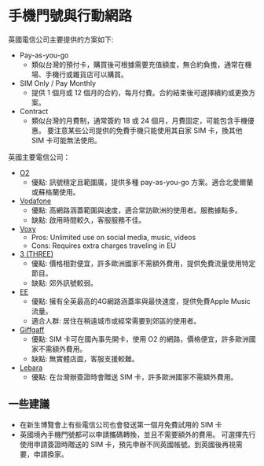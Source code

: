 # 手機門號與行動網路


英國電信公司主要提供的方案如下:
* Pay-as-you-go
   * 類似台灣的預付卡，購買後可根據需要充值額度，無合約負擔，通常在機場、手機行或雜貨店可以購買。
* SIM Only / Pay Monthly
   * 提供 1 個月或 12 個月的合約，每月付費。合約結束後可選擇續約或更換方案。
* Contract
   * 類似台灣的月費制，通常簽約 18 或 24 個月，月費固定，可能包含手機優惠。
   要注意某些公司提供的免費手機只能使用其自家 SIM 卡，換其他 SIM 卡可能無法使用。

英國主要電信公司：

* [O2](https://www.o2.co.uk)
   * 優點: 訊號穩定且範圍廣，提供多種 pay-as-you-go 方案。適合北愛爾蘭或蘇格蘭使用。
* [Vodafone](https://www.vodafone.co.uk)
   * 優點: 高網路涵蓋範圍與速度，適合常訪歐洲的使用者。服務據點多。
   * 缺點: 啟用時間較久，客服服務不佳。
* [Voxy](https://www.voxi.co.uk)
   * Pros: Unlimited use on social media, music, videos
   * Cons: Requires extra charges traveling in EU
* [3 (THREE)](http://www.three.co.uk)
   * 優點: 價格相對便宜，許多歐洲國家不需額外費用，提供免費流量使用特定節目。
   * 缺點: 郊外訊號較弱。
* [EE](https://ee.co.uk)
   * 優點: 擁有全英最高的4G網路涵蓋率與最快速度，提供免費Apple Music流量。
   * 適合人群: 居住在稍遠城市或經常需要到郊區的使用者。
* [Giffgaff](https://www.giffgaff.com)
   * 優點: SIM 卡可在國內事先開卡，使用 O2 的網路，價格便宜，許多歐洲國家不需額外費用。
   * 缺點: 無實體店面，客服支援較難。
* [Lebara](https://www.lebara.com)
   * 優點: 在台灣辦簽證時會贈送 SIM 卡，許多歐洲國家不需額外費用。

## 一些建議
* 在新生博覽會上有些電信公司也會發送第一個月免費試用的 SIM 卡
* 英國境內手機門號都可以申請攜碼轉換，並且不需要額外的費用。
可選擇先行使用申請簽證時贈送的 SIM 卡，預先申辦不同英國帳號。到英國後再視需要，申請換家。
